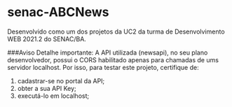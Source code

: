 # senac-ABCNews

Desenvolvido como um dos projetos da UC2 da turma de Desenvolvimento WEB 2021.2 do SENAC/BA.

###Aviso
Detalhe importante: A API utilizada (newsapi), no seu plano desenvolvedor, possui o CORS habilitado apenas para chamadas de ums servidor localhost. Por isso, para testar este projeto, certifique de:

1. cadastrar-se no portal da API;
2. obter a sua API Key;
3. executá-lo em localhost;
